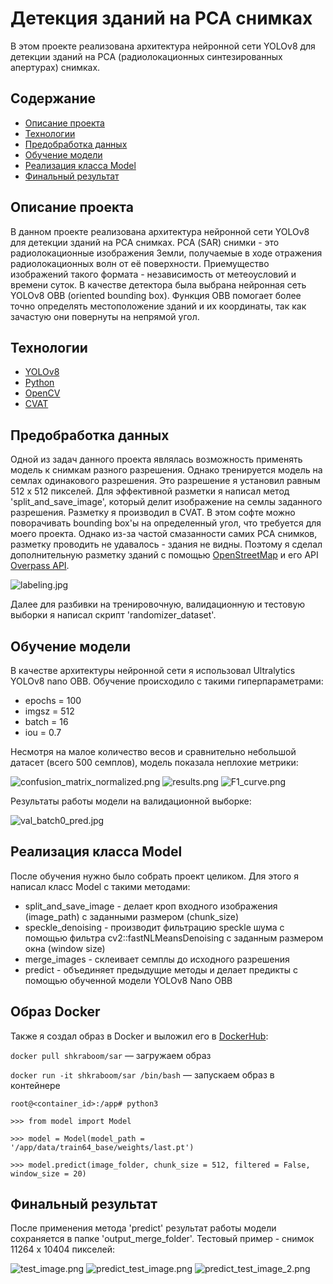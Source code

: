 # Детекция зданий на РСА снимках
В этом проекте реализована архитектура нейронной сети YOLOv8 для детекции зданий на РСА (радиолокационных синтезированных апертурах) снимках.

## Содержание
- [Описание проекта](#описаниепроекта)
- [Технологии](#технологии)
- [Предобработка данных](#предобработка-данных)
- [Обучение модели](#обучение-модели)
- [Реализация класса Model](#реализация-класса-model)
- [Финальный результат](#финальный-результат)

## Описание проекта
В данном проекте реализована архитектура нейронной сети YOLOv8 для детекции зданий на РСА снимках. РСА (SAR) снимки - это радиолокационные изображения Земли, получаемые в ходе отражения радиолокационных волн от её поверхности. Приемущество изображений такого формата - независимость от метеоусловий и времени суток. 
В качестве детектора была выбрана нейронная сеть YOLOv8 OBB (oriented bounding box). Функция OBB помогает более точно определять местоположение зданий и их координаты, так как зачастую они повернуты на непрямой угол.

## Технологии
- [YOLOv8](https://docs.ultralytics.com/)
- [Python](https://www.python.org/)
- [OpenCV](https://opencv.org/)
- [CVAT](https://www.cvat.ai/)

## Предобработка данных
Одной из задач данного проекта являлась возможность применять модель к снимкам разного разрешения. Однако тренируется модель на семлах одинакового разрешения. Это разрешение я установил равным 512 x 512 пикселей.
Для эффективной разметки я написал метод 'split_and_save_image', который делит изображение на семлы заданного разрешения. Разметку я производил в CVAT. В этом софте можно поворачивать bounding box'ы на определенный угол, что требуется для моего проекта.
Однако из-за частой смазанности самих РСА снимков, разметку проводить не удавалось - здания не видны. Поэтому я сделал дополнительную разметку зданий с помощью [OpenStreetMap](https://www.openstreetmap.org/#map=13/-33.4377/-70.7966&layers=N) и его API [Overpass API](https://overpass-turbo.eu/).

![labeling.jpg](https://github.com/Shkraboom/SAR-Buildings-Detection/blob/main/data/labeling.jpg)

Далее для разбивки на тренировочную, валидационную и тестовую выборки я написал скрипт 'randomizer_dataset'.

## Обучение модели
В качестве архитектуры нейронной сети я использовал Ultralytics YOLOv8 nano OBB. Обучение происходило с такими гиперпараметрами:
- epochs = 100
- imgsz = 512
- batch = 16
- iou = 0.7

Несмотря на малое количество весов и сравнительно небольшой датасет (всего 500 семплов), модель показала неплохие метрики: 

![confusion_matrix_normalized.png](https://github.com/Shkraboom/SAR-Buildings-Detection/blob/main/data/train64_base/confusion_matrix_normalized.png)
![results.png](https://github.com/Shkraboom/SAR-Buildings-Detection/blob/main/data/train64_base/results.png)
![F1_curve.png](https://github.com/Shkraboom/SAR-Buildings-Detection/blob/main/data/train64_base/F1_curve.png)

Результаты работы модели на валидационной выборке:

![val_batch0_pred.jpg](https://github.com/Shkraboom/SAR-Buildings-Detection/blob/main/data/train64_base/val_batch0_pred.jpg)

## Реализация класса Model
После обучения нужно было собрать проект целиком. Для этого я написал класс Model с такими методами:
- split_and_save_image - делает кроп входного изображения (image_path) с заданными размером (chunk_size)
- speckle_denoising - производит фильтрацию speckle шума с помощью фильтра cv2::fastNLMeansDenoising с заданным размером окна (window size)
- merge_images - склеивает семплы до исходного разрешения
- predict - объединяет предыдущие методы и делает предикты с помощью обученной модели YOLOv8 Nano OBB

## Образ Docker
Также я создал образ в Docker и выложил его в [DockerHub](https://hub.docker.com/repository/docker/shkraboom/sar/general):

`docker pull shkraboom/sar` — загружаем образ

`docker run -it shkraboom/sar /bin/bash` — запускаем образ в контейнере

`root@<container_id>:/app# python3`

`>>> from model import Model`

`>>> model = Model(model_path = '/app/data/train64_base/weights/last.pt')`

`>>> model.predict(image_folder, chunk_size = 512, filtered = False, window_size = 20)`

## Финальный результат
После применения метода 'predict' результат работы модели сохраняется в папке 'output_merge_folder'. Тестовый пример - снимок 11264 х 10404 пикселей:

![test_image.png](https://github.com/Shkraboom/SAR-Buildings-Detection/blob/main/data/test_image.png)
![predict_test_image.png](https://github.com/Shkraboom/SAR-Buildings-Detection/blob/main/data/predict_test_image.png)
![predict_test_image_2.png](https://github.com/Shkraboom/SAR-Buildings-Detection/blob/main/data/predict_test_image_2.png)